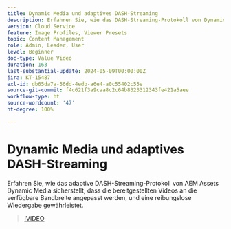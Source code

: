 ```yaml
---
title: Dynamic Media und adaptives DASH-Streaming
description: Erfahren Sie, wie das DASH-Streaming-Protokoll von Dynamic Media eine reibungslose Videowiedergabe gewährleistet.
version: Cloud Service
feature: Image Profiles, Viewer Presets
topic: Content Management
role: Admin, Leader, User
level: Beginner
doc-type: Value Video
duration: 163
last-substantial-update: 2024-05-09T00:00:00Z
jira: KT-15487
exl-id: db65da7a-56dd-4edb-a6e4-a0c55402c55e
source-git-commit: f4c621f3a9caa8c2c64b8323312343fe421a5aee
workflow-type: ht
source-wordcount: '47'
ht-degree: 100%

---
```


# Dynamic Media und adaptives DASH-Streaming

Erfahren Sie, wie das adaptive DASH-Streaming-Protokoll von AEM Assets Dynamic Media sicherstellt, dass die bereitgestellten Videos an die verfügbare Bandbreite angepasst werden, und eine reibungslose Wiedergabe gewährleistet.

>[!VIDEO](https://video.tv.adobe.com/v/3429072/?learn=on)
